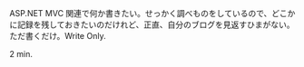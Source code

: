 ASP.NET MVC 関連で何か書きたい。せっかく調べものをしているので、どこかに記録を残しておきたいのだけれど、正直、自分のブログを見返すひまがない。ただ書くだけ。Write Only. 

2 min.
